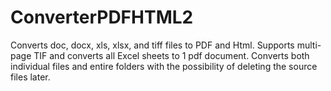 # ConverterPDFHTML2
Сonverts doc, docx, xls, xlsx, and tiff files to PDF and Html. Supports multi-page TIF and converts all Excel sheets to 1 pdf document. Converts both individual files and entire folders with the possibility of deleting the source files later.
